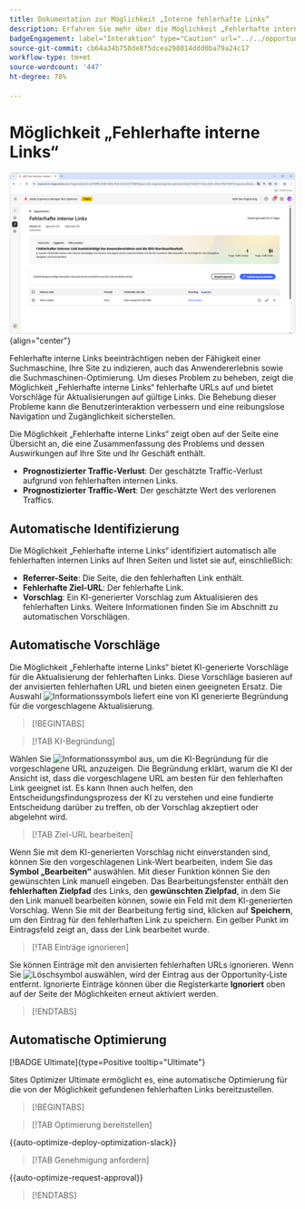 ```yaml
---
title: Dokumentation zur Möglichkeit „Interne fehlerhafte Links“
description: Erfahren Sie mehr über die Möglichkeit „Fehlerhafte interne Links“ und darüber, wie Sie sie zur Verbesserung der Interaktion auf Ihrer Website verwenden können.
badgeEngagement: label="Interaktion" type="Caution" url="../../opportunity-types/engagement.md" tooltip="Interaktion"
source-git-commit: cb64a34b758de8f5dcea298014ddd0ba79a24c17
workflow-type: tm+mt
source-wordcount: '447'
ht-degree: 78%

---
```



# Möglichkeit „Fehlerhafte interne Links“

![Möglichkeit „Fehlerhafte interne Links“](./assets/broken-internal-links/hero.png){align="center"}

Fehlerhafte interne Links beeinträchtigen neben der Fähigkeit einer Suchmaschine, Ihre Site zu indizieren, auch das Anwendererlebnis sowie die Suchmaschinen-Optimierung. Um dieses Problem zu beheben, zeigt die Möglichkeit „Fehlerhafte interne Links“ fehlerhafte URLs auf und bietet Vorschläge für Aktualisierungen auf gültige Links. Die Behebung dieser Probleme kann die Benutzerinteraktion verbessern und eine reibungslose Navigation und Zugänglichkeit sicherstellen.

Die Möglichkeit „Fehlerhafte interne Links“ zeigt oben auf der Seite eine Übersicht an, die eine Zusammenfassung des Problems und dessen Auswirkungen auf Ihre Site und Ihr Geschäft enthält.

* **Prognostizierter Traffic-Verlust**: Der geschätzte Traffic-Verlust aufgrund von fehlerhaften internen Links.
* **Prognostizierter Traffic-Wert**: Der geschätzte Wert des verlorenen Traffics.

## Automatische Identifizierung

<!---![Auto-identify broken internal links](./assets/missing-or-invalid-metadata/auto-identify.png){align="center"}-->

Die Möglichkeit „Fehlerhafte interne Links“ identifiziert automatisch alle fehlerhaften internen Links auf Ihren Seiten und listet sie auf, einschließlich:

* **Referrer-Seite**: Die Seite, die den fehlerhaften Link enthält.
* **Fehlerhafte Ziel-URL**: Der fehlerhafte Link.
* **Vorschlag**: Ein KI-generierter Vorschlag zum Aktualisieren des fehlerhaften Links. Weitere Informationen finden Sie im Abschnitt zu automatischen Vorschlägen.

## Automatische Vorschläge

<!--![Auto-suggest broken internal links](./assets/broken-internal-links/auto-suggest.png){align="center"}-->

Die Möglichkeit „Fehlerhafte interne Links“ bietet KI-generierte Vorschläge für die Aktualisierung der fehlerhaften Links. Diese Vorschläge basieren auf der anvisierten fehlerhaften URL und bieten einen geeigneten Ersatz. Die Auswahl ![Informationssymbols](https://spectrum.adobe.com/static/icons/workflow_18/Smock_InfoOutline_18_N.svg) liefert eine von KI generierte Begründung für die vorgeschlagene Aktualisierung.


>[!BEGINTABS]

>[!TAB KI-Begründung]

<!--[AI rationale of broken internal links](./assets/broken-internal-links/auto-suggest-ai-rationale.png) -->

Wählen Sie ![Informationssymbol](https://spectrum.adobe.com/static/icons/workflow_18/Smock_InfoOutline_18_N.svg) aus, um die KI-Begründung für die vorgeschlagene URL anzuzeigen. Die Begründung erklärt, warum die KI der Ansicht ist, dass die vorgeschlagene URL am besten für den fehlerhaften Link geeignet ist. Es kann Ihnen auch helfen, den Entscheidungsfindungsprozess der KI zu verstehen und eine fundierte Entscheidung darüber zu treffen, ob der Vorschlag akzeptiert oder abgelehnt wird.

>[!TAB Ziel-URL bearbeiten]

<!--![Edit suggested URL of broken internal links](./assets/broken-internal-links/edit-target-url.png){align="center"}-->

Wenn Sie mit dem KI-generierten Vorschlag nicht einverstanden sind, können Sie den vorgeschlagenen Link-Wert bearbeiten, indem Sie das **Symbol „Bearbeiten“** auswählen. Mit dieser Funktion können Sie den gewünschten Link manuell eingeben. Das Bearbeitungsfenster enthält den **fehlerhaften Zielpfad** des Links, den **gewünschten Zielpfad**, in dem Sie den Link manuell bearbeiten können, sowie ein Feld mit dem KI-generierten Vorschlag. Wenn Sie mit der Bearbeitung fertig sind, klicken auf **Speichern**, um den Eintrag für den fehlerhaften Link zu speichern. Ein gelber Punkt im Eintragsfeld zeigt an, dass der Link bearbeitet wurde.

>[!TAB Einträge ignorieren]

<!--![Ignore broken links](./assets/broken-internal-links/ignore.png){align="center"}-->

Sie können Einträge mit den anvisierten fehlerhaften URLs ignorieren. Wenn Sie ![Löschsymbol](https://spectrum.adobe.com/static/icons/ui_18/CrossSize500.svg) auswählen, wird der Eintrag aus der Opportunity-Liste entfernt. Ignorierte Einträge können über die Registerkarte **Ignoriert** oben auf der Seite der Möglichkeiten erneut aktiviert werden.

>[!ENDTABS]


## Automatische Optimierung

[!BADGE Ultimate]{type=Positive tooltip="Ultimate"}

<!---![Auto-optimize suggested invalid or missing metadata](./assets/broken-internal-links/auto-optimize.png){align="center"}-->

Sites Optimizer Ultimate ermöglicht es, eine automatische Optimierung für die von der Möglichkeit gefundenen fehlerhaften Links bereitzustellen. <!--- TBD-need more in-depth and opportunity specific information here. What does the auto-optimization do?-->


>[!BEGINTABS]

>[!TAB Optimierung bereitstellen]

{{auto-optimize-deploy-optimization-slack}}

>[!TAB Genehmigung anfordern]

{{auto-optimize-request-approval}}

>[!ENDTABS]

